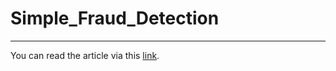 # Simple_Fraud_Detection

---

You can read the article via this [link](https://medium.com/@alvinhizra9/simple-credit-card-fraud-detection-80b9d214526b).
